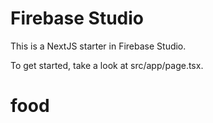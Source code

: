 # Firebase Studio

This is a NextJS starter in Firebase Studio.

To get started, take a look at src/app/page.tsx.
# food
